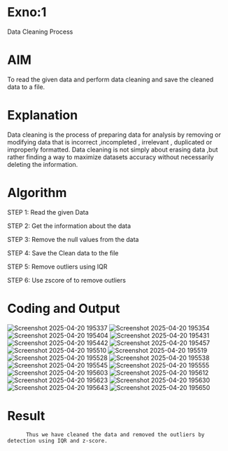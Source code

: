 # Exno:1
Data Cleaning Process

# AIM
To read the given data and perform data cleaning and save the cleaned data to a file.

# Explanation
Data cleaning is the process of preparing data for analysis by removing or modifying data that is incorrect ,incompleted , irrelevant , duplicated or improperly formatted. Data cleaning is not simply about erasing data ,but rather finding a way to maximize datasets accuracy without necessarily deleting the information.

# Algorithm
STEP 1: Read the given Data

STEP 2: Get the information about the data

STEP 3: Remove the null values from the data

STEP 4: Save the Clean data to the file

STEP 5: Remove outliers using IQR

STEP 6: Use zscore of to remove outliers

# Coding and Output
![Screenshot 2025-04-20 195337](https://github.com/user-attachments/assets/653024c5-7efb-48f2-b19e-bc54ade568d7)
![Screenshot 2025-04-20 195354](https://github.com/user-attachments/assets/7b2995b6-5971-4108-9fb4-484e16d40321)
![Screenshot 2025-04-20 195404](https://github.com/user-attachments/assets/307e93f1-bbd4-465c-a95d-e3d98e9e34cd)
![Screenshot 2025-04-20 195431](https://github.com/user-attachments/assets/6577842a-0dd6-4fc9-aea0-9f13dc9d8999)
![Screenshot 2025-04-20 195442](https://github.com/user-attachments/assets/f32d72b4-4da8-41d0-af7f-7862440a5a78)
![Screenshot 2025-04-20 195457](https://github.com/user-attachments/assets/34303a12-cef2-4e24-9f17-0c54b76e4c86)
![Screenshot 2025-04-20 195510](https://github.com/user-attachments/assets/67f7fd3b-d8be-402b-9e86-a4793b6e42d8)
![Screenshot 2025-04-20 195519](https://github.com/user-attachments/assets/79b5efb3-212f-4140-9bf3-f10a5cc60352)
![Screenshot 2025-04-20 195528](https://github.com/user-attachments/assets/91733538-66ea-4bb0-86ee-684566028124)
![Screenshot 2025-04-20 195538](https://github.com/user-attachments/assets/075c2a65-6bf0-4954-af07-4384245f06f0)
![Screenshot 2025-04-20 195545](https://github.com/user-attachments/assets/617713d0-dbf7-4ad7-97f4-38a78b77c0d2)
![Screenshot 2025-04-20 195555](https://github.com/user-attachments/assets/c6218e07-923f-4b7c-98ac-3f59c8138af1)
![Screenshot 2025-04-20 195603](https://github.com/user-attachments/assets/b5a14528-45c0-43bd-a4ac-d0e71ab7bafe)
![Screenshot 2025-04-20 195612](https://github.com/user-attachments/assets/1a66ec5c-eea8-442d-8d59-79d485c4af2c)
![Screenshot 2025-04-20 195623](https://github.com/user-attachments/assets/0580eee0-e330-4e22-9988-037a8d704e98)
![Screenshot 2025-04-20 195630](https://github.com/user-attachments/assets/52cb07ce-6310-4113-9055-9bc181de2640)
![Screenshot 2025-04-20 195643](https://github.com/user-attachments/assets/44968afe-c7e5-4a57-bfbc-fa48b3853902)
![Screenshot 2025-04-20 195650](https://github.com/user-attachments/assets/89babe66-bb31-45fb-b59b-2822309f4631)


















# Result
          Thus we have cleaned the data and removed the outliers by detection using IQR and z-score.

